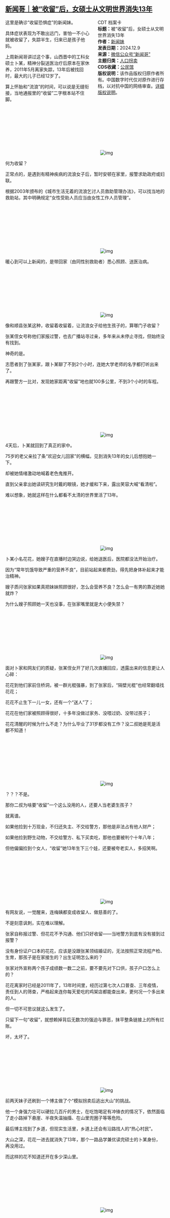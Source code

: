 <!--1733759629000-->
[新闻哥｜被“收留”后，女硕士从文明世界消失13年](https://chinadigitaltimes.net/chinese/713805.html)
------

<div style="width:42%;float:right;padding-left:20px;"><div class="su-spoiler su-spoiler-style-fancy su-spoiler-icon-chevron-circle" data-scroll-offset="0" data-anchor-in-url="no"><div class="su-spoiler-title" tabindex="0" role="button"><span class="su-spoiler-icon"></span>CDT 档案卡</div><div class="su-spoiler-content su-u-clearfix su-u-trim"><strong>标题：</strong>被“收留”后，女硕士从文明世界消失13年<br><strong>作者：</strong><a href="https://chinadigitaltimes.net/space/新闻哥" target="_blank">新闻妹</a><br><strong>发表日期：</strong>2024.12.9<br><strong>来源：</strong><a href="https://web.archive.org/web/https://mp.weixin.qq.com/s/kZCJ52R_DX4U8vQgfJ-Dgg" target="_blank">微信公众号“新闻哥”</a><br><strong>主题归类：</strong><a href="https://chinadigitaltimes.net/space/人口拐卖" target="_blank">人口拐卖</a><br><strong>CDS收藏：</strong><a href="https://chinadigitaltimes.net/space/%E5%85%AC%E6%B0%91%E9%A6%86" target="_blank" rel="noopener">公民馆</a><br><strong>版权说明：</strong>该作品版权归原作者所有。中国数字时代仅对原作进行存档，以对抗中国的网络审查。<a href="https://chinadigitaltimes.net/chinese/copyright">详细版权说明</a>。</div></div></div><p>这里是确诊“收留恐惧症”的新闻妹。</p><p>具体症状表现为不敢出远门，害怕一不小心就被收留了，失踪半生，归来已是孩子他妈。</p><p>上周新闻哥讲过这个事，山西晋中的工科女硕士卜某，精神分裂送医治疗后原本在家休养，2011年5月离家失踪，13年后被找回时，最大的儿子已经12岁了。</p><p>算上怀胎和“流浪”的时间，可以说是无缝衔接，当地通报里的“收留”二字根本站不住脚。</p><p><img decoding="async" src="data:image/svg+xml,%3Csvg%20xmlns='http://www.w3.org/2000/svg'%20viewBox='0%200%200%200'%3E%3C/svg%3E" alt="img" data-lazy-src="https://chinadigitaltimes.net/chinese/files/2024/12/post-713805-67571185e96c2.png"><noscript><img decoding="async" src="https://chinadigitaltimes.net/chinese/files/2024/12/post-713805-67571185e96c2.png" alt="img"></noscript></p><p>何为收留？</p><p>正常点的，是遇到有精神疾病的流浪女子后，暂时安顿在家里，报警求助政府或妇联。</p><p>根据2003年颁布的《城市生活无着的流浪乞讨人员救助管理办法》，可以找当地的救助站，其中明确规定“女性受助人员应当由女性工作人员管理”。</p><p><img decoding="async" src="data:image/svg+xml,%3Csvg%20xmlns='http://www.w3.org/2000/svg'%20viewBox='0%200%200%200'%3E%3C/svg%3E" alt="img" data-lazy-src="https://chinadigitaltimes.net/chinese/files/2024/12/post-713805-675711861206f."><noscript><img decoding="async" src="https://chinadigitaltimes.net/chinese/files/2024/12/post-713805-675711861206f." alt="img"></noscript></p><p>暖心到可以上新闻的，是带回家（由同性别救助者）悉心照顾、送医治病。</p><p><img decoding="async" src="data:image/svg+xml,%3Csvg%20xmlns='http://www.w3.org/2000/svg'%20viewBox='0%200%200%200'%3E%3C/svg%3E" alt="img" data-lazy-src="https://chinadigitaltimes.net/chinese/files/2024/12/post-713805-6757118639716."><noscript><img decoding="async" src="https://chinadigitaltimes.net/chinese/files/2024/12/post-713805-6757118639716." alt="img"></noscript></p><p>像和顺县张某这种，收留着收留着，让流浪女子给他生孩子的，算哪门子收留？</p><p>张某侄女号称他们家报过警，也去广播站寻过亲，多年来从未停止寻找，但始终没有找到。</p><p>神奇的是。</p><p>志愿者到了张某家，跟卜某聊了不到2个小时，连她大学老师的名字都打听出来了。</p><p>再跟警方一比对，发现她家距离“收留”地也就100多公里，不到3个小时的车程。</p><p><img decoding="async" src="data:image/svg+xml,%3Csvg%20xmlns='http://www.w3.org/2000/svg'%20viewBox='0%200%200%200'%3E%3C/svg%3E" alt="img" data-lazy-src="https://chinadigitaltimes.net/chinese/files/2024/12/post-713805-67571186641f9.png"><noscript><img decoding="async" src="https://chinadigitaltimes.net/chinese/files/2024/12/post-713805-67571186641f9.png" alt="img"></noscript></p><p>4天后，卜某就回到了真正的家中。</p><p>75岁的老父亲拉了条“欢迎女儿回家”的横幅，见到消失13年的女儿后想抱她一下。</p><p>却被她情绪激动地喊着老色鬼推开。</p><p>直到父亲拿出她读研究生时戴的眼镜，她才缓和下来，露出笑容大喊“看清啦”。</p><p>难以想象，她就这样在什么都看不太清的世界里活了13年。</p><p><img decoding="async" src="data:image/svg+xml,%3Csvg%20xmlns='http://www.w3.org/2000/svg'%20viewBox='0%200%200%200'%3E%3C/svg%3E" alt="img" data-lazy-src="https://chinadigitaltimes.net/chinese/files/2024/12/post-713805-6757118687efa.png"><noscript><img decoding="async" src="https://chinadigitaltimes.net/chinese/files/2024/12/post-713805-6757118687efa.png" alt="img"></noscript></p><p>卜某小名花花，她嫂子在直播时边哭边说，给她送医后，医院都没法开始治疗。</p><p>因为“常年饥饿导致严重的营养不良”，目前站起来都费劲，得先把身体补起来才能治精神。</p><p>嫂子质问张家如果真把妹妹照顾很好，怎么会营养不良？怎么会一有男的靠近她她就炸？</p><p>为什么嫂子照顾她一天也没事，在张家嘴里就是大小便失禁？</p><p><img decoding="async" src="data:image/svg+xml,%3Csvg%20xmlns='http://www.w3.org/2000/svg'%20viewBox='0%200%200%200'%3E%3C/svg%3E" alt="img" data-lazy-src="https://chinadigitaltimes.net/chinese/files/2024/12/post-713805-67571186b6162.png"><noscript><img decoding="async" src="https://chinadigitaltimes.net/chinese/files/2024/12/post-713805-67571186b6162.png" alt="img"></noscript></p><p>面对卜家和网友们的质疑，张某侄女开了好几次直播回应，透露出来的信息更让人心碎：</p><p>花花到他们家前住桥洞，被一群光棍强暴，到了张家后，“隔壁光棍”也经常翻墙找花花；</p><p>花花不止生下一儿一女，还有一个“送人”了；</p><p>花花在他们家被照顾得很好，十多年没做过家务、没喂过奶、没带过孩子；</p><p>花花清醒的时候为什么不走？为什么毕业了31岁都没有工作？没二叔她是死是活都不知道！</p><p><img decoding="async" src="data:image/svg+xml,%3Csvg%20xmlns='http://www.w3.org/2000/svg'%20viewBox='0%200%200%200'%3E%3C/svg%3E" alt="img" data-lazy-src="https://chinadigitaltimes.net/chinese/files/2024/12/post-713805-67571186f2ff2.gif"><noscript><img decoding="async" src="https://chinadigitaltimes.net/chinese/files/2024/12/post-713805-67571186f2ff2.gif" alt="img"></noscript></p><p>？？？不是。</p><p>那你二叔为啥要“收留”一个这么没用的人，还要人当老婆生孩子？</p><p>就离谱。</p><p>如果他捡到十万现金，不归还失主、不交给警方，那他是非法占有他人财产；</p><p>如果他捡到野生动物，不交给警方、私下买卖吃，那他也要被判个十年八年；</p><p>但他偏偏捡到个女人，“收留”她13年生下三个娃，还要被夸老实人，多招笑啊。</p><p><img decoding="async" src="data:image/svg+xml,%3Csvg%20xmlns='http://www.w3.org/2000/svg'%20viewBox='0%200%200%200'%3E%3C/svg%3E" alt="img" data-lazy-src="https://chinadigitaltimes.net/chinese/files/2024/12/post-713805-675711871888c."><noscript><img decoding="async" src="https://chinadigitaltimes.net/chinese/files/2024/12/post-713805-675711871888c." alt="img"></noscript></p><p>有网友说，一觉醒来，连梅姨都变成收留人、做慈善的了。</p><p>不是刻意讽刺，实在难以理解。</p><p>张家自称报过警、但花花不予沟通、他们只好收留——当地警方到底有没有接到过报警？</p><p>没有身份证户口本的花花，应该是没跟张某领结婚证的，无法按照正常流程产检、生育，那孩子是在家接生的？出生证明怎么来的？</p><p>张家对外宣称两个孩子成绩数一数二之前，要不要先对下口供，孩子户口怎么上的？</p><p>花花离家时已经是2011年了，13年时间里，经历过第七次人口普查、三年疫情，责任到人的筛查，严格起来连你每天爱吃的鸡架店都能查出来，更何况一个多出来的人。</p><p>但一切不可思议就这么发生了。</p><p>只留下一句“收留”，就想赖掉背后无数次的强迫与罪恶，抹平整条链接上的所有烂账。</p><p>坏，太坏了。</p><p><img decoding="async" src="data:image/svg+xml,%3Csvg%20xmlns='http://www.w3.org/2000/svg'%20viewBox='0%200%200%200'%3E%3C/svg%3E" alt="img" data-lazy-src="https://chinadigitaltimes.net/chinese/files/2024/12/post-713805-67571187393ea."><noscript><img decoding="async" src="https://chinadigitaltimes.net/chinese/files/2024/12/post-713805-67571187393ea." alt="img"></noscript></p><p>前两天妹子还刷到一个博主做了个“模拟拐卖后逃出大山”的挑战。</p><p>他一个身强力壮可以硬拉几百斤的男士，在吃饱喝足有冲锋衣的情况下，依然面临了走小路掉下悬崖、半夜失温抽搐、在山里兜圈子等等危险。</p><p>最后博主找到了乡道，但现实生活里，乡道上还会有沿路找人的“热心村民”。</p><p>大山之深，花花一进去就消失了13年，那个一路品学兼优读完硕士的卜某身份，再没用过。</p><p>而这样的花不知道还开在多少深山里。</p><p><img decoding="async" src="data:image/svg+xml,%3Csvg%20xmlns='http://www.w3.org/2000/svg'%20viewBox='0%200%200%200'%3E%3C/svg%3E" alt="img" data-lazy-src="https://chinadigitaltimes.net/chinese/files/2024/12/post-713805-675711876e309.png"><noscript><img decoding="async" src="https://chinadigitaltimes.net/chinese/files/2024/12/post-713805-675711876e309.png" alt="img"></noscript></p><div class="addtoany_share_save_container addtoany_content addtoany_content_bottom"><div class="a2a_kit a2a_kit_size_32 addtoany_list" data-a2a-url="https://chinadigitaltimes.net/chinese/713805.html" data-a2a-title="新闻哥｜被“收留”后，女硕士从文明世界消失13年"><a class="a2a_button_facebook" href="https://www.addtoany.com/add_to/facebook?linkurl=https%3A%2F%2Fchinadigitaltimes.net%2Fchinese%2F713805.html&amp;linkname=%E6%96%B0%E9%97%BB%E5%93%A5%EF%BD%9C%E8%A2%AB%E2%80%9C%E6%94%B6%E7%95%99%E2%80%9D%E5%90%8E%EF%BC%8C%E5%A5%B3%E7%A1%95%E5%A3%AB%E4%BB%8E%E6%96%87%E6%98%8E%E4%B8%96%E7%95%8C%E6%B6%88%E5%A4%B113%E5%B9%B4" title="Facebook" rel="nofollow noopener" target="_blank"></a><a class="a2a_button_twitter" href="https://www.addtoany.com/add_to/twitter?linkurl=https%3A%2F%2Fchinadigitaltimes.net%2Fchinese%2F713805.html&amp;linkname=%E6%96%B0%E9%97%BB%E5%93%A5%EF%BD%9C%E8%A2%AB%E2%80%9C%E6%94%B6%E7%95%99%E2%80%9D%E5%90%8E%EF%BC%8C%E5%A5%B3%E7%A1%95%E5%A3%AB%E4%BB%8E%E6%96%87%E6%98%8E%E4%B8%96%E7%95%8C%E6%B6%88%E5%A4%B113%E5%B9%B4" title="Twitter" rel="nofollow noopener" target="_blank"></a><a class="a2a_button_telegram" href="https://www.addtoany.com/add_to/telegram?linkurl=https%3A%2F%2Fchinadigitaltimes.net%2Fchinese%2F713805.html&amp;linkname=%E6%96%B0%E9%97%BB%E5%93%A5%EF%BD%9C%E8%A2%AB%E2%80%9C%E6%94%B6%E7%95%99%E2%80%9D%E5%90%8E%EF%BC%8C%E5%A5%B3%E7%A1%95%E5%A3%AB%E4%BB%8E%E6%96%87%E6%98%8E%E4%B8%96%E7%95%8C%E6%B6%88%E5%A4%B113%E5%B9%B4" title="Telegram" rel="nofollow noopener" target="_blank"></a><a class="a2a_button_reddit" href="https://www.addtoany.com/add_to/reddit?linkurl=https%3A%2F%2Fchinadigitaltimes.net%2Fchinese%2F713805.html&amp;linkname=%E6%96%B0%E9%97%BB%E5%93%A5%EF%BD%9C%E8%A2%AB%E2%80%9C%E6%94%B6%E7%95%99%E2%80%9D%E5%90%8E%EF%BC%8C%E5%A5%B3%E7%A1%95%E5%A3%AB%E4%BB%8E%E6%96%87%E6%98%8E%E4%B8%96%E7%95%8C%E6%B6%88%E5%A4%B113%E5%B9%B4" title="Reddit" rel="nofollow noopener" target="_blank"></a><a class="a2a_button_whatsapp" href="https://www.addtoany.com/add_to/whatsapp?linkurl=https%3A%2F%2Fchinadigitaltimes.net%2Fchinese%2F713805.html&amp;linkname=%E6%96%B0%E9%97%BB%E5%93%A5%EF%BD%9C%E8%A2%AB%E2%80%9C%E6%94%B6%E7%95%99%E2%80%9D%E5%90%8E%EF%BC%8C%E5%A5%B3%E7%A1%95%E5%A3%AB%E4%BB%8E%E6%96%87%E6%98%8E%E4%B8%96%E7%95%8C%E6%B6%88%E5%A4%B113%E5%B9%B4" title="WhatsApp" rel="nofollow noopener" target="_blank"></a><a class="a2a_button_email" href="https://www.addtoany.com/add_to/email?linkurl=https%3A%2F%2Fchinadigitaltimes.net%2Fchinese%2F713805.html&amp;linkname=%E6%96%B0%E9%97%BB%E5%93%A5%EF%BD%9C%E8%A2%AB%E2%80%9C%E6%94%B6%E7%95%99%E2%80%9D%E5%90%8E%EF%BC%8C%E5%A5%B3%E7%A1%95%E5%A3%AB%E4%BB%8E%E6%96%87%E6%98%8E%E4%B8%96%E7%95%8C%E6%B6%88%E5%A4%B113%E5%B9%B4" title="Email" rel="nofollow noopener" target="_blank"></a><a class="a2a_button_copy_link" href="https://www.addtoany.com/add_to/copy_link?linkurl=https%3A%2F%2Fchinadigitaltimes.net%2Fchinese%2F713805.html&amp;linkname=%E6%96%B0%E9%97%BB%E5%93%A5%EF%BD%9C%E8%A2%AB%E2%80%9C%E6%94%B6%E7%95%99%E2%80%9D%E5%90%8E%EF%BC%8C%E5%A5%B3%E7%A1%95%E5%A3%AB%E4%BB%8E%E6%96%87%E6%98%8E%E4%B8%96%E7%95%8C%E6%B6%88%E5%A4%B113%E5%B9%B4" title="Copy Link" rel="nofollow noopener" target="_blank"></a><a class="a2a_dd addtoany_share_save addtoany_share" href="https://www.addtoany.com/share"></a></div></div>
